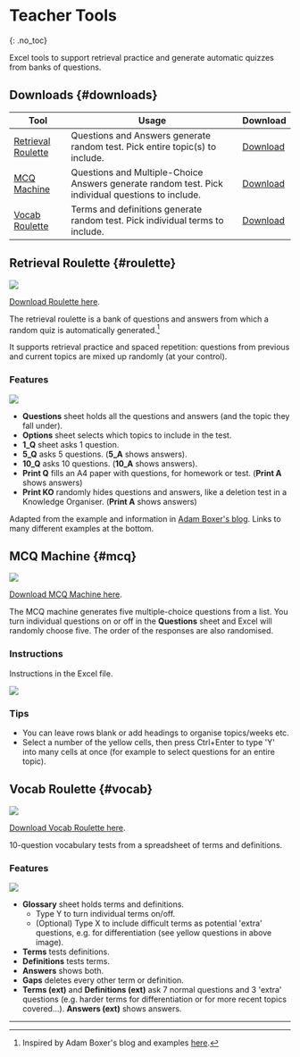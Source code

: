 # Teacher Tools
{: .no_toc}

Excel tools to support retrieval practice and generate automatic quizzes from banks of questions.

<!-- No TOC needed
- TOC
{:toc}
-->

## Downloads {#downloads}

| Tool | Usage | Download  |
| ---- | -------- | ----- |
| [Retrieval Roulette](#roulette) | Questions and Answers generate random test. Pick entire topic(s) to include. | [Download](https://github.com/MrReedSWCHS/teacher-tools/raw/main/downloads/roulette.xlsx) |
| [MCQ Machine](#mcq) | Questions and Multiple-Choice Answers generate random test. Pick individual questions to include.  | [Download](https://github.com/MrReedSWCHS/teacher-tools/raw/main/downloads/mcq.xlsx) |
| [Vocab Roulette](#vocab) | Terms and definitions generate random test. Pick individual terms to include. | [Download](https://github.com/MrReedSWCHS/teacher-tools/raw/main/downloads/vroulette.xlsx) |


## Retrieval Roulette {#roulette}

![](img/roulette.png)

[Download Roulette here](https://github.com/MrReedSWCHS/teacher-tools/raw/main/downloads/roulette.xlsx).

The retrieval roulette is a bank of questions and answers from which a random quiz is automatically generated.[^1]

It supports retrieval practice and spaced repetition: questions from previous and current topics are mixed up randomly (at your control).

### Features

![](img/roulette2.png)

* **Questions** sheet holds all the questions and answers (and the topic they fall under).
* **Options** sheet selects which topics to include in the test.
* **1_Q** sheet asks 1 question.
* **5_Q** asks 5 questions. (**5_A** shows answers).
* **10_Q** asks 10 questions. (**10_A** shows answers).
* **Print Q** fills an A4 paper with questions, for homework or test. (**Print A** shows answers)
* **Print KO** randomly hides questions and answers, like a deletion test in a Knowledge Organiser. (**Print A** shows answers)

Adapted from the example and information in [Adam Boxer's blog](https://achemicalorthodoxy.wordpress.com/2018/08/18/retrieval-roulettes/). Links to many different examples at the bottom.

## MCQ Machine {#mcq}

![](img/mcq.png)

[Download MCQ Machine here](https://github.com/MrReedSWCHS/teacher-tools/raw/main/downloads/mcq.xlsx).

The MCQ machine generates five multiple-choice questions from a list. You turn individual questions on or off in the **Questions** sheet and Excel will randomly choose five. The order of the responses are also randomised.

### Instructions

Instructions in the Excel file.

![](img/mcq2.png)

### Tips

* You can leave rows blank or add headings to organise topics/weeks etc.
* Select a number of the yellow cells, then press Ctrl+Enter to type 'Y' into many cells at once (for example to select questions for an entire topic).

<!-- Thoughts on writing [high-quality MCQs](https://testing.byu.edu/handbooks/14%20Rules%20for%20Writing%20Multiple-Choice%20Questions.pdf).
-->

## Vocab Roulette {#vocab}

![](img/vocab.png)

[Download Vocab Roulette here](https://github.com/MrReedSWCHS/teacher-tools/raw/main/downloads/vroulette.xlsx).

10-question vocabulary tests from a spreadsheet of terms and definitions.

### Features

![](img/vocab2.png)

* **Glossary** sheet holds terms and definitions. 
	* Type Y to turn individual terms on/off.
	* (Optional) Type X to include difficult terms as potential 'extra' questions, e.g. for differentiation (see yellow questions in above image).
* **Terms** tests definitions.
* **Definitions** tests terms.
* **Answers** shows both.
* **Gaps** deletes every other term or definition.
* **Terms (ext)** and **Definitions (ext)** ask 7 normal questions and 3 'extra' questions (e.g. harder terms for differentiation or for more recent topics covered...). **Answers (ext)** shows answers.



<hr>

[^1]: Inspired by Adam Boxer's blog and examples [here](https://achemicalorthodoxy.wordpress.com/2018/08/18/retrieval-roulettes/).